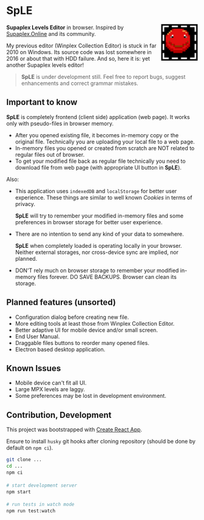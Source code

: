 # SpLE

<img src="public/favicon.svg" alt="sd-ed" align="right" width="96" height="96">

**Supaplex Levels Editor** in browser. Inspired by [Supaplex.Online][spo] and its
community.

My previous editor (Winplex Collection Editor) is stuck in far 2010 on Windows.
Its source code was lost somewhere in 2016 or about that with HDD failure. And
so, here it is: yet another Supaplex levels editor!

> **SpLE** is under development still. Feel free to report bugs, suggest
> enhancements and correct grammar mistakes.

## Important to know

**SpLE** is completely frontend (client side) application (web page). It works
only with pseudo-files in browser memory.

- After you opened existing file, it becomes in-memory copy or the original
  file. Technically you are uploading your local file to a web page.
- In-memory files you opened or created from scratch are NOT related to regular
  files out of browser.
- To get your modified file back as regular file technically you need to
  download file from web page (with appropriate UI button in **SpLE**).

Also:

- This application uses `indexedDB` and `localStorage` for better user
  experience. These things are similar to well known _Cookies_ in terms of
  privacy.

  **SpLE** will try to remember your modified in-memory files and some
  preferences in browser storage for better user experience.

- There are no intention to send any kind of your data to somewhere.

  **SpLE** when completely loaded is operating locally in your browser. Neither
  external storages, nor cross-device sync are implied, nor planned.

- DON'T rely much on browser storage to remember your modified in-memory files
  forever. DO SAVE BACKUPS. Browser can clean its storage.

## Planned features (unsorted)

- Configuration dialog before creating new file.
- More editing tools at least those from Winplex Collection Editor.
- Better adaptive UI for mobile device and/or small screen.
- End User Manual.
- Draggable files buttons to reorder many opened files.
- Electron based desktop application.

## Known Issues

- Mobile device can't fit all UI.
- Large MPX levels are laggy.
- Some preferences may be lost in development environment.

## Contribution, Development

This project was bootstrapped with [Create React App][cra].

Ensure to install `husky` git hooks after cloning repository (should be done by
default on `npm ci`).

```sh
git clone ...
cd ...
npm ci

# start development server
npm start

# run tests in watch mode
npm run test:watch
```

[cra]: https://github.com/facebook/create-react-app
[spo]: https://www.supaplex.online/
